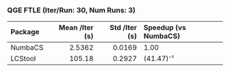 ### QGE FTLE (Iter/Run: 30, Num Runs: 3)

| Package   |   Mean /Iter (s) |   Std /Iter (s) | Speedup (vs NumbaCS)   |
|:----------|-----------------:|----------------:|:-----------------------|
| NumbaCS   |           2.5362 |          0.0169 | 1.00                   |
| LCStool   |         105.18   |          0.2927 | (41.47)⁻¹              |